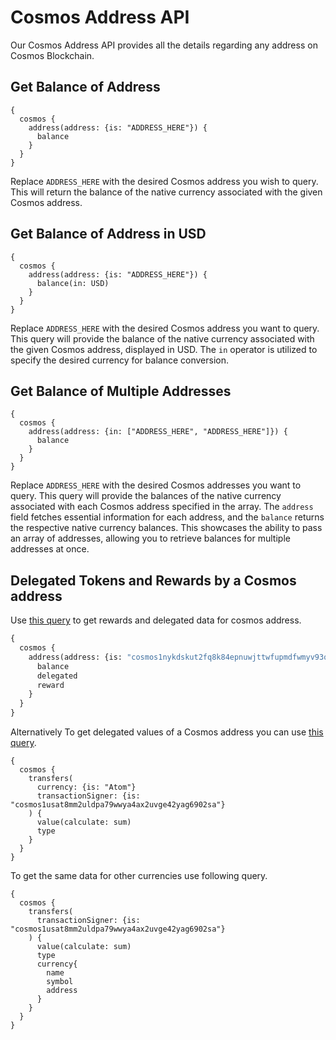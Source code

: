 # Cosmos Address API

Our Cosmos Address API provides all the details regarding any address on Cosmos Blockchain.

## Get Balance of Address

```
{
  cosmos {
    address(address: {is: "ADDRESS_HERE"}) {
      balance
    }
  }
}
```

Replace `ADDRESS_HERE` with the desired Cosmos address you wish to query. This will return the balance of the native currency associated with the given Cosmos address.

## Get Balance of Address in USD

```
{
  cosmos {
    address(address: {is: "ADDRESS_HERE"}) {
      balance(in: USD)
    }
  }
}
```

Replace `ADDRESS_HERE` with the desired Cosmos address you want to query. This query will provide the balance of the native currency associated with the given Cosmos address, displayed in USD. The `in` operator is utilized to specify the desired currency for balance conversion.

## Get Balance of Multiple Addresses

```
{
  cosmos {
    address(address: {in: ["ADDRESS_HERE", "ADDRESS_HERE"]}) {
      balance
    }
  }
}
```

Replace `ADDRESS_HERE` with the desired Cosmos addresses you want to query. This query will provide the balances of the native currency associated with each Cosmos address specified in the array. The `address` field fetches essential information for each address, and the `balance` returns the respective native currency balances. This showcases the ability to pass an array of addresses, allowing you to retrieve balances for multiple addresses at once.


## Delegated Tokens and Rewards by a Cosmos address

Use [this query](https://ide.bitquery.io/cosmos-staking-reward-and-delegation0_7) to get rewards and delegated data for cosmos address.

```graphql
{
  cosmos {
    address(address: {is: "cosmos1nykdskut2fq8k84epnuwjttwfupmdfwmyv93qc"}) {
      balance
      delegated
      reward
    }
  }
}
```



Alternatively To get delegated values of a Cosmos address you can use [this query](https://ide.bitquery.io/cosmos-delegate-values).

```
{
  cosmos {
    transfers(
      currency: {is: "Atom"}
      transactionSigner: {is: "cosmos1usat8mm2uldpa79wwya4ax2uvge42yag6902sa"}
    ) {
      value(calculate: sum)
      type
    }
  }
}
```

To get the same data for other currencies use following query.

```
{
  cosmos {
    transfers(
      transactionSigner: {is: "cosmos1usat8mm2uldpa79wwya4ax2uvge42yag6902sa"}
    ) {
      value(calculate: sum)
      type
      currency{
        name
        symbol
        address
      }
    }
  }
}
```
